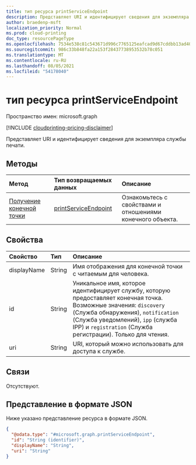 ```yaml
---
title: тип ресурса printServiceEndpoint
description: Представляет URI и идентифицирует сведения для экземпляра службы печати.
author: braedenp-msft
localization_priority: Normal
ms.prod: cloud-printing
doc_type: resourcePageType
ms.openlocfilehash: 7534e538c81c543671d996c7765125eafcad9d67cddbb13ad406d06edb8b9912
ms.sourcegitcommit: 986c33b848fa22a153f28437738953532b78c051
ms.translationtype: MT
ms.contentlocale: ru-RU
ms.lasthandoff: 08/05/2021
ms.locfileid: "54178040"
---
```

# <a name="printserviceendpoint-resource-type"></a>тип ресурса printServiceEndpoint

Пространство имен: microsoft.graph

[!INCLUDE [cloudprinting-pricing-disclaimer](../../includes/cloudprinting-pricing-disclaimer.md)]

Представляет URI и идентифицирует сведения для экземпляра службы печати.

## <a name="methods"></a>Методы
|Метод|Тип возвращаемых данных|Описание|
|:---|:---|:---|
| [Получение конечной точки](../api/printserviceendpoint-get.md) | [printServiceEndpoint](printserviceendpoint.md) | Ознакомьтесь с свойствами и отношениями конечного объекта. |

## <a name="properties"></a>Свойства
|Свойство|Тип|Описание|
|:---|:---|:---|
|displayName|String|Имя отображения для конечной точки с читаемым для человека.|
|id|String|Уникальное имя, которое идентифицирует службу, которую предоставляет конечная точка. Возможные значения: `discovery` (Служба обнаружения), `notification` (Служба уведомлений), `ipp` (служба IPP) и `registration` (Служба регистрации). Только для чтения.|
|uri|String|URI, который можно использовать для доступа к службе.|


## <a name="relationships"></a>Связи
Отсутствуют.

## <a name="json-representation"></a>Представление в формате JSON
Ниже указано представление ресурса в формате JSON.
<!-- {
  "blockType": "resource",
  "keyProperty": "id",
  "@odata.type": "microsoft.graph.printServiceEndpoint",
  "openType": false
}
-->
``` json
{
  "@odata.type": "#microsoft.graph.printServiceEndpoint",
  "id": "String (identifier)",
  "displayName": "String",
  "uri": "String"
}
```

